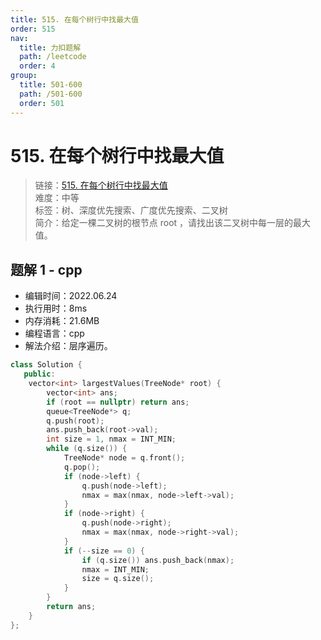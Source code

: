 ```yaml
---
title: 515. 在每个树行中找最大值
order: 515
nav:
  title: 力扣题解
  path: /leetcode
  order: 4
group:
  title: 501-600
  path: /501-600
  order: 501
---
```


# 515. 在每个树行中找最大值

> 链接：[515. 在每个树行中找最大值](https://leetcode.cn/problems/find-largest-value-in-each-tree-row/)  
> 难度：中等  
> 标签：树、深度优先搜索、广度优先搜索、二叉树  
> 简介：给定一棵二叉树的根节点 root ，请找出该二叉树中每一层的最大值。

## 题解 1 - cpp

- 编辑时间：2022.06.24
- 执行用时：8ms
- 内存消耗：21.6MB
- 编程语言：cpp
- 解法介绍：层序遍历。

```cpp
class Solution {
   public:
    vector<int> largestValues(TreeNode* root) {
        vector<int> ans;
        if (root == nullptr) return ans;
        queue<TreeNode*> q;
        q.push(root);
        ans.push_back(root->val);
        int size = 1, nmax = INT_MIN;
        while (q.size()) {
            TreeNode* node = q.front();
            q.pop();
            if (node->left) {
                q.push(node->left);
                nmax = max(nmax, node->left->val);
            }
            if (node->right) {
                q.push(node->right);
                nmax = max(nmax, node->right->val);
            }
            if (--size == 0) {
                if (q.size()) ans.push_back(nmax);
                nmax = INT_MIN;
                size = q.size();
            }
        }
        return ans;
    }
};
```
